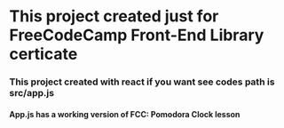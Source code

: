 # This project created just for FreeCodeCamp Front-End Library certicate

### This project created with react if you want see codes path is src/app.js


#### App.js has a working version of FCC: Pomodora Clock lesson